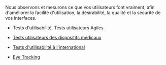 Nous observons et mesurons ce que vos utilisateurs font vraiment, afin d'améliorer la facilité d'utilisation, la désirabilité, la qualité et la sécurité de vos interfaces.

* Tests d'utilisabilité, Tests utilisateurs Agiles

* <a href=/fr/tests-utilisateurs-dispositifs-medicaux/>Tests utilisateurs des dispositifs médicaux

* Tests d'utilisabilité à l'international

* <a href=/fr/eye-tracking/>Eye Tracking</a>